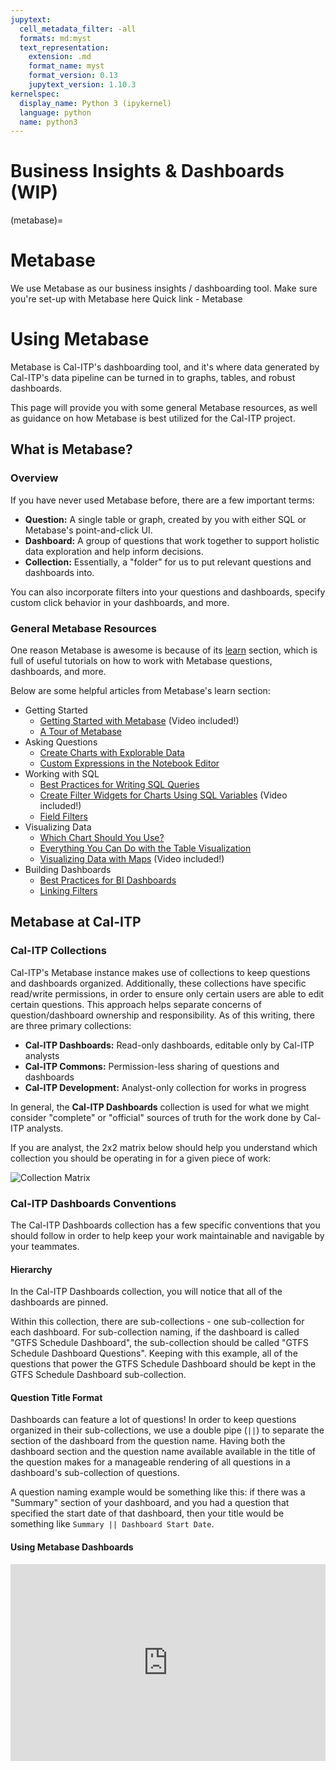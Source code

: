 ```yaml
---
jupytext:
  cell_metadata_filter: -all
  formats: md:myst
  text_representation:
    extension: .md
    format_name: myst
    format_version: 0.13
    jupytext_version: 1.10.3
kernelspec:
  display_name: Python 3 (ipykernel)
  language: python
  name: python3
---
```


# Business Insights & Dashboards (WIP)
(metabase)=
# Metabase
We use Metabase as our business insights / dashboarding tool.
Make sure you're set-up with Metabase here
Quick link - Metabase

# Using Metabase

Metabase is Cal-ITP's dashboarding tool, and it's where data generated by Cal-ITP's data
pipeline can be turned in to graphs, tables, and robust dashboards.

This page will provide you with some general Metabase resources, as well as guidance on how
Metabase is best utilized for the Cal-ITP project.

## What is Metabase?

### Overview

If you have never used Metabase before, there are a few important terms:

* **Question:** A single table or graph, created by you with either SQL or Metabase's point-and-click UI.
* **Dashboard:** A group of questions that work together to support holistic data exploration and help inform decisions.
* **Collection:** Essentially, a "folder" for us to put relevant questions and dashboards into.

You can also incorporate filters into your questions and dashboards, specify custom
click behavior in your dashboards, and more.

### General Metabase Resources

One reason Metabase is awesome is because of its [learn](https://www.metabase.com/learn/) section,
which is full of useful tutorials on how to work with Metabase questions, dashboards, and more.

Below are some helpful articles from Metabase's learn section:

* Getting Started
    * [Getting Started with Metabase](https://www.metabase.com/learn/getting-started/getting-started.html) (Video included!)
    * [A Tour of Metabase](https://www.metabase.com/learn/getting-started/tour-of-metabase.html)
* Asking Questions
    * [Create Charts with Explorable Data](https://www.metabase.com/learn/questions/drill-through.html)
    * [Custom Expressions in the Notebook Editor](https://www.metabase.com/learn/questions/custom-expressions.html)
* Working with SQL
    * [Best Practices for Writing SQL Queries](https://www.metabase.com/learn/sql-questions/sql-best-practices.html)
    * [Create Filter Widgets for Charts Using SQL Variables](https://www.metabase.com/learn/sql-questions/sql-variables.html) (Video included!)
    * [Field Filters](https://www.metabase.com/learn/sql-questions/field-filters.html)
* Visualizing Data
    * [Which Chart Should You Use?](https://www.metabase.com/learn/visualization/chart-guide.html)
    * [Everything You Can Do with the Table Visualization](https://www.metabase.com/learn/visualization/table.html)
    * [Visualizing Data with Maps](https://www.metabase.com/learn/visualization/maps.html) (Video included!)
* Building Dashboards
    * [Best Practices for BI Dashboards](https://www.metabase.com/learn/dashboards/bi-dashboard-best-practices.html)
    * [Linking Filters](https://www.metabase.com/learn/dashboards/linking-filters.html)

## Metabase at Cal-ITP

### Cal-ITP Collections

Cal-ITP's Metabase instance makes use of collections to keep questions and dashboards
organized. Additionally, these collections have specific read/write permissions, in order
to ensure only certain users are able to edit certain questions. This approach helps separate
concerns of question/dashboard ownership and responsibility. As of this writing, there are
three primary collections:

* **Cal-ITP Dashboards:** Read-only dashboards, editable only by Cal-ITP analysts
* **Cal-ITP Commons:** Permission-less sharing of questions and dashboards
* **Cal-ITP Development:** Analyst-only collection for works in progress

In general, the **Cal-ITP Dashboards** collection is used for what we might consider
"complete" or "official" sources of truth for the work done by Cal-ITP analysts.

If you are analyst, the 2x2 matrix below should help you understand which
collection you should be operating in for a given piece of work:

![Collection Matrix](https://raw.githubusercontent.com/cal-itp/data-infra/main/docs/warehouse/assets/which_collection_to_use.png)

### Cal-ITP Dashboards Conventions

The Cal-ITP Dashboards collection has a few specific conventions that you
should follow in order to help keep your work maintainable and navigable
by your teammates.

#### Hierarchy

In the Cal-ITP Dashboards collection, you will notice that all of the dashboards
are pinned.

Within this collection, there are sub-collections - one sub-collection for each
dashboard. For sub-collection naming, if the dashboard is called "GTFS Schedule
Dashboard", the sub-collection should be called "GTFS Schedule Dashboard Questions".
Keeping with this example, all of the questions that power the GTFS Schedule Dashboard
should be kept in the GTFS Schedule Dashboard sub-collection.

#### Question Title Format

Dashboards can feature a lot of questions! In order to keep questions organized in
their sub-collections, we use a double pipe (`||`) to separate the section of the
dashboard from the question name. Having both the dashboard section and the question
name available available in the title of the question makes for a manageable rendering
of all questions in a dashboard's sub-collection of questions.

A question naming example would be something like this: if there was a "Summary" section
of your dashboard, and you had a question that specified the start date of that dashboard,
then your title would be something like `Summary || Dashboard Start Date`.

#### Using Metabase Dashboards

<div style="position: relative; padding-bottom: 62.5%; height: 0;"><iframe src="https://www.loom.com/embed/1dc0c085b12b4848a52523ef34397f71" frameborder="0" webkitallowfullscreen mozallowfullscreen allowfullscreen style="position: absolute; top: 0; left: 0; width: 100%; height: 100%;"></iframe></div>
